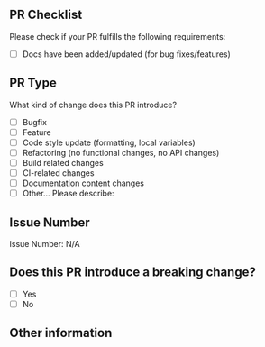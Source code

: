 ## PR Checklist

Please check if your PR fulfills the following requirements:

[//]: # (- [ ] Tests for the changes have been added &#40;for bug fixes/features&#41;)
- [ ] Docs have been added/updated (for bug fixes/features)

## PR Type

What kind of change does this PR introduce?

<!-- Please check the one that applies to this PR using "x". -->

- [ ] Bugfix
- [ ] Feature
- [ ] Code style update (formatting, local variables)
- [ ] Refactoring (no functional changes, no API changes)
- [ ] Build related changes
- [ ] CI-related changes
- [ ] Documentation content changes
- [ ] Other... Please describe:

## Issue Number

<!-- Bugs and features must be linked to an issue. -->

Issue Number: N/A

## Does this PR introduce a breaking change?

<!-- If this PR contains a breaking change, please describe the impact and migration path for existing applications below. -->

- [ ] Yes
- [ ] No

## Other information
